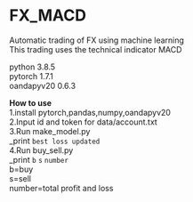 # FX_MACD
Automatic trading of FX using machine learning  
This trading uses the technical indicator MACD

python 3.8.5  
pytorch 1.7.1  
oandapyv20 0.6.3

**How to use**   
1.install pytorch,pandas,numpy,oandapyv20  
2.Input id and token for data/account.txt  
3.Run make_model.py  
 _print `best loss updated`  
4.Run buy_sell.py  
 _print `b`  `s`  `number`    
b=buy  
s=sell  
number=total profit and loss